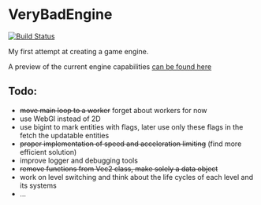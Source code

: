# VeryBadEngine
[![Build Status](https://travis-ci.org/AbdBarho/VeryBadEngine.svg?branch=master)](https://travis-ci.org/AbdBarho/VeryBadEngine)

My first attempt at creating a game engine.

A preview of the current engine capabilities [can be found here](https://abdbarho.github.io/VeryBadEngine/)


## Todo:
- ~~move main loop to a worker~~ forget about workers for now
- use WebGl instead of 2D
- use bigint to mark entities with flags, later use only these flags in the fetch the updatable entities
- ~~proper implementation of speed and acceleration limiting~~ (find more efficient solution)
- improve logger and debugging tools
- ~~remove functions from Vec2 class, make solely a data object~~
- work on level switching and think about the life cycles of each level and its systems
- ...
